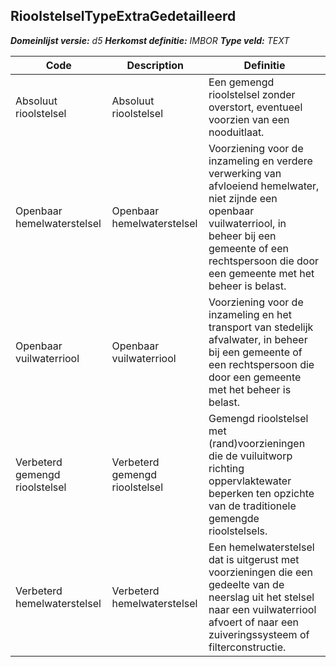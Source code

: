 ﻿## RioolstelselTypeExtraGedetailleerd

*__Domeinlijst versie:__ d5*
*__Herkomst definitie:__ IMBOR*
*__Type veld:__ TEXT*

|__Code__ |__Description__ |__Definitie__	|
|	---	|	---	|   ---	| 
| Absoluut rioolstelsel | Absoluut rioolstelsel | Een gemengd rioolstelsel zonder overstort, eventueel voorzien van een nooduitlaat. |
| Openbaar hemelwaterstelsel | Openbaar hemelwaterstelsel | Voorziening voor de inzameling en verdere verwerking van afvloeiend hemelwater, niet zijnde een openbaar vuilwaterriool, in beheer bij een gemeente of een rechtspersoon die door een gemeente met het beheer is belast. |
| Openbaar vuilwaterriool | Openbaar vuilwaterriool | Voorziening voor de inzameling en het transport van stedelijk afvalwater, in beheer bij een gemeente of een rechtspersoon die door een gemeente met het beheer is belast. |
| Verbeterd gemengd rioolstelsel | Verbeterd gemengd rioolstelsel | Gemengd rioolstelsel met (rand)voorzieningen die de vuiluitworp richting oppervlaktewater beperken ten opzichte van de traditionele gemengde rioolstelsels. |
| Verbeterd hemelwaterstelsel | Verbeterd hemelwaterstelsel | Een hemelwaterstelsel dat is uitgerust met voorzieningen die een gedeelte van de neerslag uit het stelsel naar een vuilwaterriool afvoert of naar een zuiveringssysteem of filterconstructie. |
